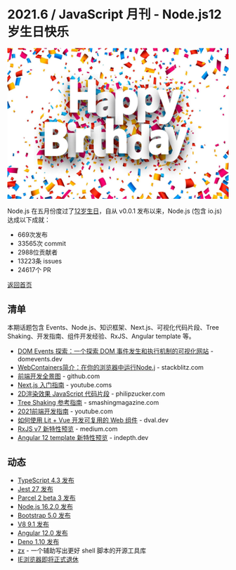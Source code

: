 # 2021.6 / JavaScript 月刊 - Node.js12岁生日快乐

![](./img/06.jpeg )

Node.js 在五月份度过了[12岁生日](https://twitter.com/nodejs/status/1397914989931864080)，自从 v0.0.1 发布以来，Node.js (包含 io.js) 达成以下成就：

* 669次发布
* 33565次 commit
* 2988位贡献者
* 13223条 issues
* 24617个 PR

[返回首页](https://github.com/hijiangtao/javascript-articles-monthly)

## 清单

本期话题包含 Events、Node.js、知识框架、Next.js、可视化代码片段、Tree Shaking、开发指南、组件开发经验、RxJS、Angular template 等。

* [DOM Events 探索：一个探索 DOM 事件发生和执行机制的可视化网站](https://domevents.dev/) - domevents.dev
* [WebContainers简介：在你的浏览器中运行Node.j](https://blog.stackblitz.com/posts/introducing-webcontainers/) - stackblitz.com
* [前端开发全景图](https://github.com/mechaniac/Map-of-Javascript) - github.com
* [Next.js 入门指南](https://www.youtube.com/watch?v=nBkRxwHMrto) - youtube.coms
* [2D渲染效果 JavaScript 代码片段](https://www.philipzucker.com/aesthetic-javascript-eduction/) - philipzucker.com
* [Tree Shaking 参考指南](https://www.smashingmagazine.com/2021/05/tree-shaking-reference-guide/) - smashingmagazine.com
* [2021前端开发指南](https://www.youtube.com/watch?v=HgJ0S_9R8ek) - youtube.com
* [如何使用 Lit + Vue 开发可复用的 Web 组件](https://dval.dev/blog/lit-web-components-tutorial/) - dval.dev
* [RxJS v7 新特性预览](https://medium.com/volosoft/whats-new-in-rxjs-7-a11cc564c6c0) - medium.com
* [Angular 12 template 新特性预览](https://indepth.dev/posts/1459/bindon-lesser-known-angular-template-features) - indepth.dev

## 动态

* [TypeScript 4.3 发布](https://devblogs.microsoft.com/typescript/announcing-typescript-4-3/)
* [Jest 27 发布](https://jestjs.io/blog/2021/05/25/jest-27)
* [Parcel 2 beta 3 发布](https://v2.parceljs.org/blog/beta3/)
* [Node.js 16.2.0 发布](https://nodejs.org/en/blog/release/v16.2.0/)
* [Bootstrap 5.0 发布](https://blog.getbootstrap.com/2021/05/05/bootstrap-5/)
* [V8 9.1 发布](https://v8.dev/blog/v8-release-91)
* [Angular 12.0 发布](https://blog.angular.io/angular-v12-is-now-available-32ed51fbfd49)
* [Deno 1.10 发布](https://deno.com/blog/v1.10)
* [zx](https://github.com/google/zx) - 一个辅助写出更好 shell 脚本的开源工具库
* [IE浏览器即将正式退休](https://blogs.windows.com/windowsexperience/2021/05/19/the-future-of-internet-explorer-on-windows-10-is-in-microsoft-edge/)